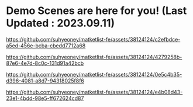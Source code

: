 # Demo Scenes are here for you! (Last Updated : 2023.09.11)


https://github.com/suhyeoney/matketlist-fe/assets/38124124/c2efbdce-a5ed-456e-bcba-cbedd7712a68

https://github.com/suhyeoney/matketlist-fe/assets/38124124/4279258b-87e6-4e7d-8c0c-131d91a42bcb

https://github.com/suhyeoney/matketlist-fe/assets/38124124/0e5c4b35-d396-4081-a8d7-94318025f8f6

https://github.com/suhyeoney/matketlist-fe/assets/38124124/e4b08d43-23e1-4bdd-98e5-ff672624cd87



